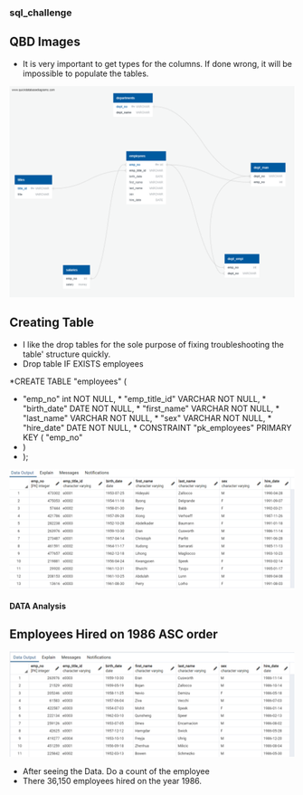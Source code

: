 ### sql_challenge


## QBD Images

* It is very important to get types for the columns. If done wrong, it will be impossible to populate the tables.

![Visual](Images/FinalQBD.png)

## Creating Table

* I like the drop tables for the sole purpose of fixing troubleshooting the table' structure quickly.
* Drop table IF EXISTS employees

*CREATE TABLE "employees" (
  *  "emp_no" int   NOT NULL,
    * "emp_title_id" VARCHAR   NOT NULL,
    * "birth_date" DATE   NOT NULL,
    * "first_name" VARCHAR   NOT NULL,
    * "last_name" VARCHAR   NOT NULL,
    * "sex" VARCHAR   NOT NULL,
    * "hire_date" DATE   NOT NULL,
    * CONSTRAINT "pk_employees" PRIMARY KEY (
        "emp_no"
  *   )
* );

![Employee](Images/employee.png)

####  DATA Analysis

## Employees Hired on 1986 ASC order
![Hired](Images/Hired1986.png)

* After seeing the Data. Do a count of the employee
* There 36,150 employees hired on the year 1986. 

